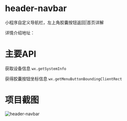 # header-navbar
小程序自定义导航栏，左上角胶囊按钮返回|首页详解


详情介绍地址：

# 主要API
获取设备信息
`wx.getSystemInfo`

获得胶囊按钮坐标信息
`wx.getMenuButtonBoundingClientRect`


# 项目截图
![header-navbar](https://github.com/Shay0921/header-navbar/blob/master/img/img.png?raw=true)
